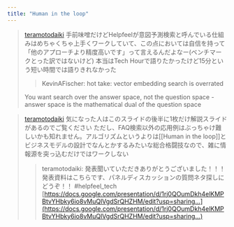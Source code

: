 ```yaml
---
title: "Human in the loop"
---
```



> [teramotodaiki](https://twitter.com/teramotodaiki/status/1647119491166519296) 手前味噌だけどHelpfeelが意図予測検索と呼んでいる仕組みはめちゃくちゃ上手くワークしていて、この点においては自信を持って「他のアプローチより精度高いです」って言えるんだよなー(ベンチマークとった訳ではないけど)
>  本当はTech Hourで語りたかったけど15分という短い時間では語りきれなかった
>  >KevinAFischer: hot take: vector embedding search is overrated
>
>  You want search over the answer space, not the question space - answer space is the mathematical dual of the question space


> [teramotodaiki](https://twitter.com/teramotodaiki/status/1647121082116341760) 気になった人はこのスライドの後半に1枚だけ解説スライドがあるのでご覧ください
>  ただし、FAQ検索以外の応用例はぶっちゃけ難しいかも知れません。アルゴリズムというよりは[[Human in the loop]]とビジネスモデルの設計でなんとかするみたいな総合格闘技なので、雑に情報源を突っ込むだけではワークしない
>  >teramotodaiki: 発表聞いていただきありがとうございました！！！発表資料はこちらです、パネルディスカッションの質問ネタ探しにどうぞ！！ #helpfeel_tech
>  [https://docs.google.com/presentation/d/1rj0QOumDkh4elKMPBtvYHbky6io8vMuQlVgdSrQHZHM/edit?usp=sharing…](https://docs.google.com/presentation/d/1rj0QOumDkh4elKMPBtvYHbky6io8vMuQlVgdSrQHZHM/edit?usp=sharing…)

